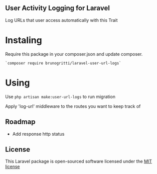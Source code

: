 ## User Activity Logging for Laravel

Log URLs that user access automatically with this Trait

# Instaling

Require this package in your composer.json and update composer. 

    `composer require brunogritti/laravel-user-url-logs` 


# Using

Use `php artisan make:user-url-logs` to run migration

Apply 'log-url' middleware to the routes you want to keep track of

## Roadmap

* Add response http status

## License

This Laravel package is open-sourced software licensed under the [MIT license](http://opensource.org/licenses/MIT)